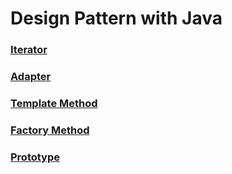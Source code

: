 # Design Pattern with Java

### [Iterator](src/iterator/iterator.md)

### [Adapter](src/adapter/adapter.md)

### [Template Method](src/templateMethod/templateMethod.md)

### [Factory Method](src/factoryMethod/factoryMethod.md)

### [Prototype](src/prototype/prototype.md)